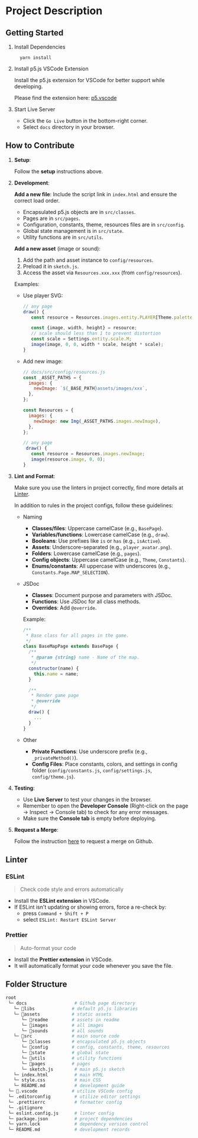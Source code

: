 # Project Description

## Getting Started

1. Install Dependencies

   ```shell
     yarn install
   ```

2. Install p5.js VSCode Extension

   Install the p5.js extension for VSCode for better support while developing.

   Please find the extension here: [p5.vscode](https://marketplace.visualstudio.com/items?itemName=samplavigne.p5-vscode)

3. Start Live Server

   - Click the `Go Live` button in the bottom-right corner.
   - Select `docs` directory in your browser.

## How to Contribute

1. **Setup**:

   Follow the **setup** instructions above.

2. **Development**:

   **Add a new file**: Include the script link in `index.html` and ensure the correct load order.

   - Encapsulated p5.js objects are in `src/classes`.
   - Pages are in `src/pages`.
   - Configuration, constants, theme, resources files are in `src/config`.
   - Global state management is in `src/state`.
   - Utility functions are in `src/utils`.

   **Add a new asset** (image or sound):

   1. Add the path and asset instance to `config/resources`.
   2. Preload it in `sketch.js`.
   3. Access the asset via `Resources.xxx.xxx` (from `config/resources`).

   Examples:

   - Use player SVG:

     ```javascript
     // any page
     draw() {
        const resource = Resources.images.entity.PLAYER[Theme.palette.player.red].IDLE.DOWN[0];

        const {image, width, height} = resource;
        // scale should less than 1 to prevent distortion
        const scale = Settings.entity.scale.M;
        image(image, 0, 0, width * scale, height * scale);
     }
     ```

   - Add new image:

     ```javascript
     // docs/src/config/resources.js
     const _ASSET_PATHS = {
       images: {
         newImage: `${_BASE_PATH}assets/images/xxx`,
       },
     };

     const Resources = {
       images: {
         newImage: new Img(_ASSET_PATHS.images.newImage),
       },
     };

     // any page
      draw() {
        const resource = Resources.images.newImage;
        image(resource.image, 0, 0);
     }
     ```

3. **Lint and Format**:

   Make sure you use the linters in project correctly, find more details at [Linter](#linter).

   In addition to rules in the project configs, follow these guidelines:

   - Naming

     - **Classes/files**: Uppercase camelCase (e.g., `BasePage`).
     - **Variables/functions**: Lowercase camelCase (e.g., `draw`).
     - **Booleans**: Use prefixes like `is` or `has` (e.g., `isActive`).
     - **Assets**: Underscore-separated (e.g., `player_avatar.png`).
     - **Folders**: Lowercase camelCase (e.g., `pages`).
     - **Config objects**: Uppercase camelCase (e.g., `Theme`, `Constants`).
     - **Enums/constants**: All uppercase with underscores (e.g., `Constants.Page.MAP_SELECTION`).

   - JSDoc

     - **Classes**: Document purpose and parameters with JSDoc.
     - **Functions**: Use JSDoc for all class methods.
     - **Overrides**: Add `@override`.

     Example:

     ```js
     /**
      * Base class for all pages in the game.
      */
     class BaseMapPage extends BasePage {
       /**
        * @param {string} name - Name of the map.
        */
       constructor(name) {
         this.name = name;
       }

       /**
        * Render game page
        * @override
        */
       draw() {
         ...
       }
     }
     ```

   - Other
     - **Private Functions**: Use underscore prefix (e.g., `_privateMethod()`).
     - **Config Files**: Place constants, colors, and settings in config folder (`config/constants.js`, `config/settings.js`, `config/theme.js`).

4. **Testing**:

   - Use **Live Server** to test your changes in the browser.
   - Remember to open the **Developer Console** (Right-click on the page → Inspect → Console tab) to check for any error messages.
   - Make sure the **Console tab** is empty before deploying.

5. **Request a Merge**:

   Follow the instruction [here](https://vivi2393142-0702.atlassian.net/wiki/spaces/TP/pages/8159293/GitHub+Workflow+Guideline) to request a merge on Github.

## Linter

### ESLint

> Check code style and errors automatically

- Install the **ESLint extension** in VSCode.
- If ESLint isn't updating or showing errors, force a re-check by:
  - press `Command + Shift + P`
  - select `ESLint: Restart ESLint Server`

### Prettier

> Auto-format your code

- Install the **Prettier extension** in VSCode.
- It will automatically format your code whenever you save the file.

## Folder Structure

```bash
root
 └─ docs                  # Github page directory
   └─ 📁libs              # default p5.js libraries
   └─ 📁assets            # static assets
      └─ 📁readme         # assets in readme
      └─ 📁images         # all images
      └─ 📁sounds         # all sounds
   └─ 📁src               # main source code
      └─ 📁classes        # encapsulated p5.js objects
      └─ 📁config         # config, constants, theme, resources
      └─ 📁state          # global state
      └─ 📁utils          # utility functions
      └─ 📁pages          # pages
      └─ sketch.js        # main p5.js sketch
   └─ index.html          # main HTML
   └─ style.css           # main CSS
   └─ README.md           # development guide
 └─ 📁.vscode             # utilize VSCode config
 └─ .editorconfig         # utilize editor settings
 └─ .prettierrc           # formatter config
 └─ .gitignore
 └─ eslint.config.js      # linter config
 └─ package.json          # project dependencies
 └─ yarn.lock             # dependency version control
 └─ README.md             # development records
```
